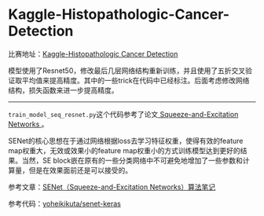 # Kaggle-Histopathologic-Cancer-Detection

比赛地址：[Kaggle-Histopathologic Cancer Detection](https://www.kaggle.com/c/histopathologic-cancer-detection)

模型使用了Resnet50，修改最后几层网络结构重新训练，并且使用了五折交叉验证取平均值来提高精度。其中的一些trick在代码中已经标注。后面考虑修改网络结构，损失函数来进一步提高精度。

--- 

`train_model_seq_resnet.py`这个代码参考了论文[ Squeeze-and-Excitation Networks ](https://arxiv.org/abs/1709.01507)。

SENet的核心思想在于通过网络根据loss去学习特征权重，使得有效的feature map权重大，无效或效果小的feature map权重小的方式训练模型达到更好的结果。当然，SE block嵌在原有的一些分类网络中不可避免地增加了一些参数和计算量，但是在效果面前还是可以接受的。

参考文章：[SENet（Squeeze-and-Excitation Networks）算法笔记](https://blog.csdn.net/u014380165/article/details/78006626)

参考代码：[yoheikikuta/senet-keras](https://github.com/yoheikikuta/senet-keras)
